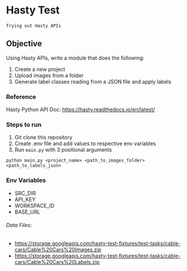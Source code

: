 # Hasty Test

`Trying out Hasty APIs`

## Objective

Using Hasty APIs, write a module that does the following:
1. Create a new project
2. Upload images from a folder
3. Generate label classes reading from a JSON file and apply labels

### Reference
Hasty Python API Doc: https://hasty.readthedocs.io/en/latest/

### Steps to run
1. Git clone this repository
2. Create .env file and add values to respective env variables
3. Run `main.py` with 3 positional arguments
```
python main.py <project_name> <path_to_images_folder> <path_to_labels_json>
```

### Env Variables
- SRC_DIR
- API_KEY
- WORKSPACE_ID
- BASE_URL

###### Data Files:
- https://storage.googleapis.com/hasty-test-fixtures/test-tasks/cable-cars/Cable%20Cars%20Images.zip
- https://storage.googleapis.com/hasty-test-fixtures/test-tasks/cable-cars/Cable%20Cars%20Labels.zip